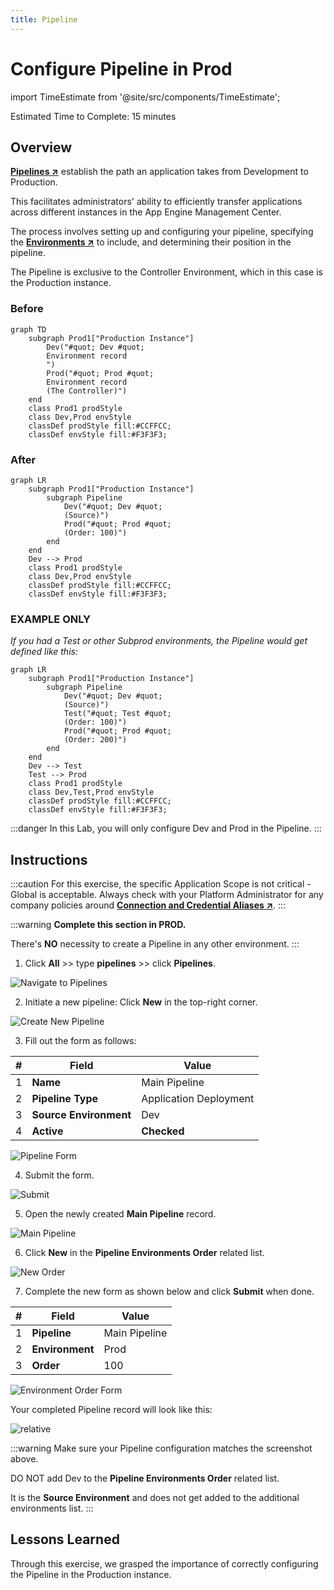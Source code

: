 ```yaml
---
title: Pipeline
---
```


# Configure Pipeline in Prod

import TimeEstimate from '@site/src/components/TimeEstimate';

<TimeEstimate>Estimated Time to Complete: 15 minutes</TimeEstimate>

## Overview

**<a href="https://docs.servicenow.com/csh?topicname=config-pipeline.html&version=latest" target="_blank">Pipelines ↗</a>** establish the path an application takes from Development to Production.

This facilitates administrators' ability to efficiently transfer applications across different instances in the App Engine Management Center.

The process involves setting up and configuring your pipeline, specifying the **<a href="https://docs.servicenow.com/csh?topicname=config-pipeline-environments.html&version=latest" target="_blank">Environments ↗</a>** to include, and determining their position in the pipeline. 

The Pipeline is exclusive to the Controller Environment, which in this case is the Production instance. 

### Before

``` mermaid
graph TD
    subgraph Prod1["Production Instance"]
        Dev("#quot; Dev #quot;
        Environment record
        ‎")
        Prod("#quot; Prod #quot;
        Environment record
        (The Controller)")
    end
    class Prod1 prodStyle
    class Dev,Prod envStyle
    classDef prodStyle fill:#CCFFCC;
    classDef envStyle fill:#F3F3F3;
```

### After

``` mermaid
graph LR
    subgraph Prod1["Production Instance"]
        subgraph Pipeline
            Dev("#quot; Dev #quot;
            (Source)")
            Prod("#quot; Prod #quot;
            (Order: 100)")
        end
    end
    Dev --> Prod
    class Prod1 prodStyle
    class Dev,Prod envStyle
    classDef prodStyle fill:#CCFFCC;
    classDef envStyle fill:#F3F3F3;
```

### **EXAMPLE ONLY** 
*If you had a Test or other Subprod environments, the Pipeline would get defined like this:*

``` mermaid
graph LR
    subgraph Prod1["Production Instance"]
        subgraph Pipeline
            Dev("#quot; Dev #quot;
            (Source)")
            Test("#quot; Test #quot;
            (Order: 100)")
            Prod("#quot; Prod #quot;
            (Order: 200)")
        end
    end
    Dev --> Test
    Test --> Prod
    class Prod1 prodStyle
    class Dev,Test,Prod envStyle
    classDef prodStyle fill:#CCFFCC;
    classDef envStyle fill:#F3F3F3;
```

:::danger
In this Lab, you will only configure Dev and Prod in the Pipeline.
:::

## Instructions

:::caution
For this exercise, the specific Application Scope is not critical - Global is acceptable. Always check with your Platform Administrator for any company policies around **<a href="https://docs.servicenow.com/csh?topicname=connection-alias.html&version=latest" target="_blank">Connection and Credential Aliases ↗</a>**.
:::

:::warning
**Complete this section in PROD.**
 
There's **NO** necessity to create a Pipeline in any other environment. 
:::

1. Click **All** >> type **pipelines** >> click **Pipelines**.

![Navigate to Pipelines](../../assets/images/2023-06-30-15-31-49.png)

2. Initiate a new pipeline: Click **New** in the top-right corner.

![Create New Pipeline](../../assets/images/2023-06-30-15-19-10.png)

3. Fill out the form as follows:

|#|Field | Value                     
|--|--|--
|1|**Name** | Main Pipeline
|2|**Pipeline Type** | Application Deployment
|3|**Source Environment** | Dev                     
|4|**Active** | **Checked**

![Pipeline Form](../../assets/images/2023-07-31-14-55-26.png)

4. Submit the form.

![Submit](../../assets/images/2023-07-11-15-49-01.png)

5. Open the newly created **Main Pipeline** record.

![Main Pipeline](../../assets/images/2023-07-31-14-57-44.png)

6. Click **New** in the **Pipeline Environments Order** related list.

![New Order](../../assets/images/2023-07-31-14-59-00.png)

7. Complete the new form as shown below and click **Submit** when done.

|#| Field       | Value           
|-|-|-
|1| **Pipeline**    | Main Pipeline
|2| **Environment** | Prod
|3| **Order**       | 100

![Environment Order Form](../../assets/images/2023-07-31-15-02-04.png)

Your completed Pipeline record will look like this:

![relative](../../assets/images/2023-07-31-15-05-01.png) 

:::warning
Make sure your Pipeline configuration matches the screenshot above.
 
DO NOT add Dev to the **Pipeline Environments Order** related list. 
 
It is the **Source Environment** and does not get added to the additional environments list. 
:::

## Lessons Learned

Through this exercise, we grasped the importance of correctly configuring the Pipeline in the Production instance.